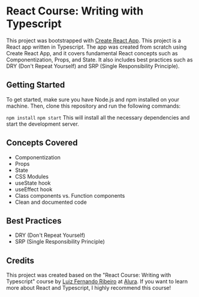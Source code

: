 # React Course: Writing with Typescript

This project was bootstrapped with [Create React App](https://github.com/facebook/create-react-app).
This project is a React app written in Typescript. The app was created from scratch using Create React App, and it covers fundamental React concepts such as Componentization, Props, and State. It also includes best practices such as DRY (Don't Repeat Yourself) and SRP (Single Responsibility Principle).

## Getting Started

To get started, make sure you have Node.js and npm installed on your machine. Then, clone this repository and run the following commands:

`npm install`
`npm start`
This will install all the necessary dependencies and start the development server.

## Concepts Covered

* Componentization
* Props
* State
* CSS Modules
* useState hook
* useEffect hook
* Class components vs. Function components
* Clean and documented code

## Best Practices

* DRY (Don't Repeat Yourself)
* SRP (Single Responsibility Principle)

## Credits

This project was created based on the "React Course: Writing with Typescript" course by [Luiz Fernando Ribeiro](https://www.linkedin.com/in/lfrprazeres/) at [Alura](https://www.alura.com.br/). If you want to learn more about React and Typescript, I highly recommend this course!
